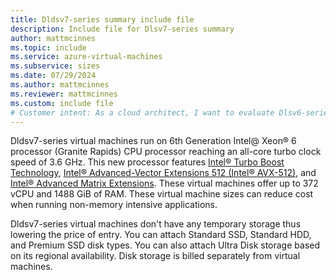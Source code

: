 ```yaml
---
title: Dldsv7-series summary include file
description: Include file for Dlsv7-series summary
author: mattmcinnes
ms.topic: include
ms.service: azure-virtual-machines
ms.subservice: sizes
ms.date: 07/29/2024
ms.author: mattmcinnes
ms.reviewer: mattmcinnes
ms.custom: include file
# Customer intent: As a cloud architect, I want to evaluate Dlsv6-series virtual machines, so that I can determine if their specifications and cost-effectiveness meet the needs of my non-memory intensive applications.
---
```

Dldsv7-series virtual machines run on 6th Generation Intel@ Xeon® 6 processor (Granite Rapids) CPU processor reaching an all-core turbo clock speed of 3.6 GHz. This new processor 
features [Intel&reg; Turbo Boost Technology](https://www.intel.com/content/www/us/en/architecture-and-technology/turbo-boost/turbo-boost-technology.html), 
[Intel&reg; Advanced-Vector Extensions 512 (Intel&reg; AVX-512)](https://www.intel.com/content/www/us/en/architecture-and-technology/avx-512-overview.html), 
and [Intel&reg; Advanced Matrix Extensions](https://www.intel.com/content/www/us/en/products/docs/accelerator-engines/advanced-matrix-extensions/overview.html). 
These virtual machines offer up to 372 vCPU and 1488 GiB of RAM. These virtual machine sizes can reduce cost when running non-memory intensive applications.

Dldsv7-series virtual machines don't have any temporary storage thus lowering the price of entry. You can attach Standard SSD, Standard HDD, and Premium SSD disk types. 
You can also attach Ultra Disk storage based on its regional availability. Disk storage is billed separately from virtual machines.
